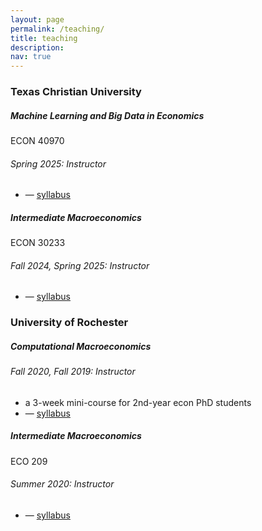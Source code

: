 ```yaml
---
layout: page
permalink: /teaching/
title: teaching
description: 
nav: true
---
```


<!-- this page is based on https://github.com/eaplatanios/eaplatanios.github.io -->

<h3 class="mt-4">Texas Christian University</h3>

<div class="card mt-3">
  <div class="p-3">
    <div class="row">
      <div class="col-sm-10">
        <h5 class="course-title">Machine Learning and Big Data in Economics</h5>
      </div>
      <div class="col-sm-2 text-left text-sm-right">
        <span class="badge font-weight-bold text-uppercase align-middle course-badge">
            ECON 40970
        </span>
      </div>
    </div>
    <h6 class="font-italic mt-2 mt-sm-0">Spring 2025: Instructor</h6>
    <ul class="card-text font-weight-light list-group list-group-flush">
      <li class="list-group-item">— <a href="/assets/teaching/syllabus_big_data.pdf">syllabus</a></li>
    </ul>
  </div>
</div>

<div class="card mt-3">
  <div class="p-3">
    <div class="row">
      <div class="col-sm-10">
        <h5 class="course-title">Intermediate Macroeconomics</h5>
      </div>
      <div class="col-sm-2 text-left text-sm-right">
        <span class="badge font-weight-bold text-uppercase align-middle course-badge">
            ECON 30233
        </span>
      </div>
    </div>
    <h6 class="font-italic mt-2 mt-sm-0">Fall 2024, Spring 2025: Instructor</h6>
    <ul class="card-text font-weight-light list-group list-group-flush">
      <li class="list-group-item">— <a href="/assets/teaching/syllabus_30233.pdf">syllabus</a></li>
    </ul>
  </div>
</div>

<h3 class="mt-4">University of Rochester</h3>

<div class="card mt-3">
  <div class="p-3">
    <div class="row">
      <div class="col-sm-10">
        <h5 class="course-title">Computational Macroeconomics</h5>
      </div>
    </div>
    <h6 class="font-italic mt-2 mt-sm-0">Fall 2020, Fall 2019: Instructor</h6>
    <ul class="card-text font-weight-light list-group list-group-flush">
      <li class="list-group-item">a 3-week mini-course for 2nd-year econ PhD students</li>
      <li class="list-group-item">— <a href="/assets/teaching/syllabus_computational.pdf">syllabus</a></li>
    </ul>
  </div>
</div>

<div class="card mt-3">
  <div class="p-3">
    <div class="row">
      <div class="col-sm-10">
        <h5 class="course-title">Intermediate Macroeconomics</h5>
      </div>
      <div class="col-sm-2 text-left text-sm-right">
        <span class="badge font-weight-bold text-uppercase align-middle course-badge">
            ECO 209
        </span>
      </div>
    </div>
    <h6 class="font-italic mt-2 mt-sm-0">Summer 2020: Instructor</h6>
    <ul class="card-text font-weight-light list-group list-group-flush">
      <li class="list-group-item">— <a href="/assets/teaching/syllabus_209.pdf">syllabus</a></li>
    </ul>
  </div>
</div>